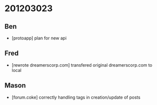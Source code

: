 # 201203023

## Ben
- [protoapp] plan for new api



## Fred
- [rewrote dreamerscorp.com] transfered original dreamerscorp.com to local


## Mason
- [forum.coke] correctly handling tags in creation/update of posts


